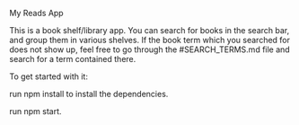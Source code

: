 My Reads App

This is a book shelf/library app.
You can search for books in the search bar, and group them in various shelves. 
If the book term which you searched for does not show up, feel free to go through the #SEARCH_TERMS.md file and search for a term contained there.


 
To get started with it:

run npm install to install the dependencies.

run npm start.
